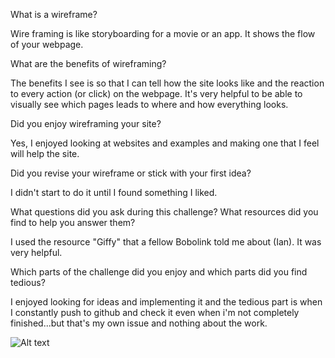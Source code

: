 What is a wireframe?

Wire framing is like storyboarding for a movie or an app. It shows the flow of your webpage.

What are the benefits of wireframing?

The benefits I see is so that I can tell how the site looks like and the reaction to every action (or click) on the webpage. It's very helpful to be able to visually see which pages leads to where and how everything looks.

Did you enjoy wireframing your site?

Yes, I enjoyed looking at websites and examples and making one that I feel will help the site.

Did you revise your wireframe or stick with your first idea?

I didn't start to do it until I found something I liked. 

What questions did you ask during this challenge? What resources did you find to help you answer them?

I used the resource "Giffy" that a fellow Bobolink told me about (Ian). It was very helpful.

Which parts of the challenge did you enjoy and which parts did you find tedious?

I enjoyed looking for ideas and implementing it and the tedious part is when I constantly push to github and check it even when i'm not completely finished...but that's my own issue and nothing about the work.

![Alt text](https://github.com/Soldez/phase-0/blob/wire/week-2/wireframing.png)
